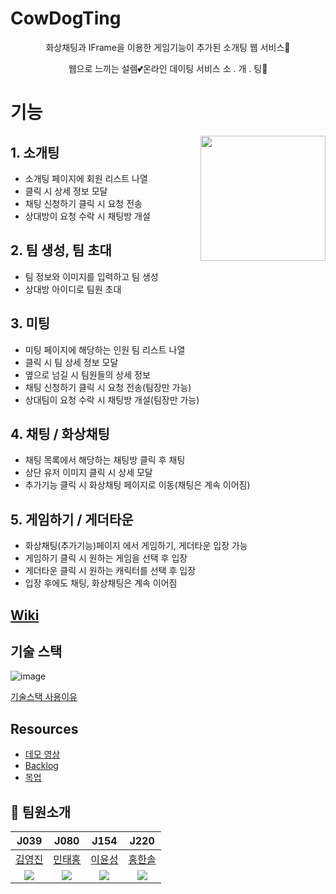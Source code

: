 <!-- ### Client
- npm install
- npm run starts [ 맥북 https ]
- npm run window-start [ 윈도우 https ]

### Server
- npm install
- npm start

### 주의할 점
- key.pem , cert.pem , client.env , server.env 필요
- m1 에서는 Server의 wrtc install 실패 에러 -->
# CowDogTing 
<p align="center" >
<!-- <img src="https://user-images.githubusercontent.com/64246267/138801849-61178d29-1a9a-4723-bcb9-ac3f5d2ce4a7.png" align="center"/> -->
화상채팅과 IFrame을 이용한 게임기능이 추가된 소개팅 웹 서비스💖  
</p>

<p align="center" >
웹으로 느끼는 설렘💕온라인 데이팅 서비스 소 . 개 . 팅💑
</p>

# 기능

<img src="https://user-images.githubusercontent.com/64246267/162206833-63056726-2978-4018-bd23-c691e275f234.png" align="right" height="200" width="200">

## 1.  **소개팅**
- 소개팅 페이지에 회원 리스트 나열
- 클릭 시 상세 정보 모달
- 채팅 신청하기 클릭 시 요청 전송
- 상대방이 요청 수락 시 채팅방 개설



## 2. 팀 생성, 팀 초대

- 팀 정보와 이미지를 입력하고 팀 생성
- 상대방 아이디로 팀원 초대

## 3. 미팅

- 미팅 페이지에 해당하는 인원 팀 리스트 나열
- 클릭 시 팀 상세 정보 모달
- 옆으로 넘길 시 팀원들의 상세 정보
- 채팅 신청하기 클릭 시 요청 전송(팀장만 가능)
- 상대팀이 요청 수락 시 채팅방 개설(팀장만 가능)

## 4. 채팅 / 화상채팅

- 채팅 목록에서 해당하는 채팅방 클릭 후 채팅
- 상단 유저 이미지 클릭 시 상세 모달
- 추가기능 클릭 시 화상채팅 페이지로 이동(채팅은 계속 이어짐)

## 5. 게임하기 / 게더타운

- 화상채팅(추가기능)페이지 에서 게임하기, 게더타운 입장 가능
- 게임하기 클릭 시 원하는 게임을 선택 후 입장
- 게더타운 클릭 시 원하는 캐릭터를 선택 후 입장
- 입장 후에도 채팅, 화상채팅은 계속 이어짐

## [Wiki](https://github.com/boostcampwm-2021/web10-CowDogTing/wiki) 
## 기술 스택
![image](https://user-images.githubusercontent.com/64246267/142752437-7bb13285-946d-47df-ac42-90afad950ed8.png)

[기술스택 사용이유](https://github.com/boostcampwm-2021/web10-CowDogTing/wiki/%EA%B8%B0%EC%88%A0-%EC%8A%A4%ED%83%9D)

## Resources
- [데모 영상](https://youtu.be/NwkavKrOk0I)
- [Backlog](https://docs.google.com/spreadsheets/d/167yJb78hPknp7S7JK_qtHvbFZXPQ6wmps1iL3sgt1es/edit#gid=1761511684)
- [목업]()

## 👨 팀원소개

| J039   | J080   | J154  | J220   |
| :------: | :------: | :------: | :------: |
| [김영진](https://github.com/jin-Pro) | [민태홍](https://github.com/taehong0-0) | [이윤성](https://github.com/ddaynew365) | [홍한솔](https://github.com/Noelsky-code) |
| <img src="https://github.com/jin-Pro.png" /> | <img src="https://github.com/taehong0-0.png" /> | <img src="https://github.com/ddaynew365.png" /> | <img src="https://github.com/Noelsky-code.png" /> |

